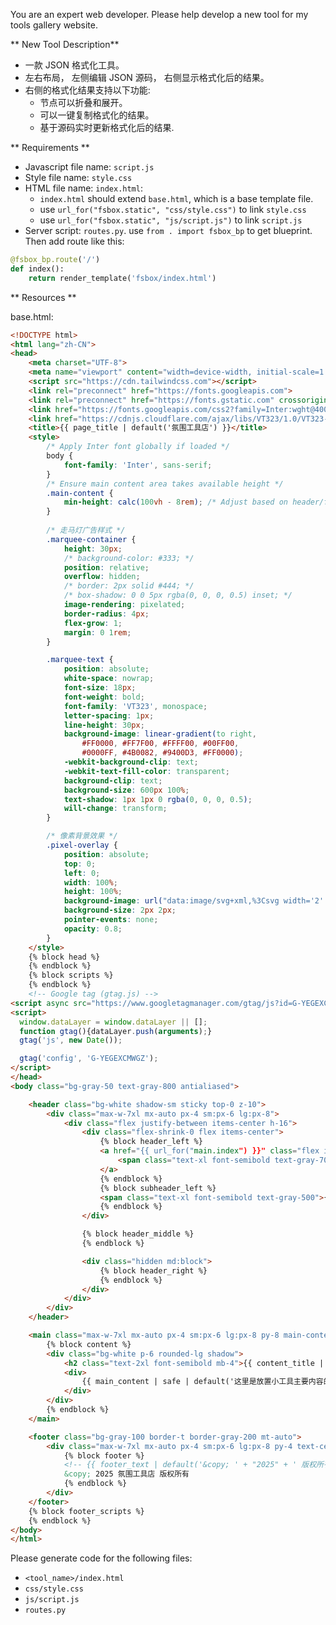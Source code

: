 You are an expert web developer. Please help develop a new tool for my tools gallery website.

** New Tool Description**
* 一款 JSON 格式化工具。
* 左右布局， 左侧编辑 JSON 源码， 右侧显示格式化后的结果。
* 右侧的格式化结果支持以下功能:
    - 节点可以折叠和展开。
    - 可以一键复制格式化的结果。
    - 基于源码实时更新格式化后的结果.


** Requirements **
* Javascript file name: `script.js`
* Style file name: `style.css`
* HTML file name: `index.html`:
    - `index.html` should extend `base.html`, which is a base template file.
    - use `url_for("fsbox.static", "css/style.css")` to link `style.css`
    - use `url_for("fsbox.static", "js/script.js")` to link `script.js`
* Server script: `routes.py`. use `from . import fsbox_bp` to get blueprint. Then add route like this:
```python
@fsbox_bp.route('/')
def index():
    return render_template('fsbox/index.html')
```

** Resources **

base.html:
```html
<!DOCTYPE html>
<html lang="zh-CN">
<head>
    <meta charset="UTF-8">
    <meta name="viewport" content="width=device-width, initial-scale=1.0">
    <script src="https://cdn.tailwindcss.com"></script>
    <link rel="preconnect" href="https://fonts.googleapis.com">
    <link rel="preconnect" href="https://fonts.gstatic.com" crossorigin>
    <link href="https://fonts.googleapis.com/css2?family=Inter:wght@400;500;600;700&display=swap" rel="stylesheet">
    <link href="https://cdnjs.cloudflare.com/ajax/libs/VT323/1.0/VT323-Regular.css" rel="stylesheet">
    <title>{{ page_title | default('氛围工具店') }}</title>
    <style>
        /* Apply Inter font globally if loaded */
        body {
            font-family: 'Inter', sans-serif;
        }
        /* Ensure main content area takes available height */
        .main-content {
            min-height: calc(100vh - 8rem); /* Adjust based on header/footer height */
        }
        
        /* 走马灯广告样式 */
        .marquee-container {
            height: 30px;
            /* background-color: #333; */
            position: relative;
            overflow: hidden;
            /* border: 2px solid #444; */
            /* box-shadow: 0 0 5px rgba(0, 0, 0, 0.5) inset; */
            image-rendering: pixelated;
            border-radius: 4px;
            flex-grow: 1;
            margin: 0 1rem;
        }

        .marquee-text {
            position: absolute;
            white-space: nowrap;
            font-size: 18px;
            font-weight: bold;
            font-family: 'VT323', monospace;
            letter-spacing: 1px;
            line-height: 30px;
            background-image: linear-gradient(to right, 
                #FF0000, #FF7F00, #FFFF00, #00FF00, 
                #0000FF, #4B0082, #9400D3, #FF0000);
            -webkit-background-clip: text;
            -webkit-text-fill-color: transparent;
            background-clip: text;
            background-size: 600px 100%;
            text-shadow: 1px 1px 0 rgba(0, 0, 0, 0.5);
            will-change: transform;
        }

        /* 像素背景效果 */
        .pixel-overlay {
            position: absolute;
            top: 0;
            left: 0;
            width: 100%;
            height: 100%;
            background-image: url("data:image/svg+xml,%3Csvg width='2' height='2' xmlns='http://www.w3.org/2000/svg'%3E%3Crect x='0' y='0' width='1' height='1' fill='rgba(0,0,0,0.1)'/%3E%3C/svg%3E");
            background-size: 2px 2px;
            pointer-events: none;
            opacity: 0.8;
        }
    </style>
    {% block head %}
    {% endblock %}
    {% block scripts %}
    {% endblock %}
    <!-- Google tag (gtag.js) -->
<script async src="https://www.googletagmanager.com/gtag/js?id=G-YEGEXCMWGZ"></script>
<script>
  window.dataLayer = window.dataLayer || [];
  function gtag(){dataLayer.push(arguments);}
  gtag('js', new Date());

  gtag('config', 'G-YEGEXCMWGZ');
</script>
</head>
<body class="bg-gray-50 text-gray-800 antialiased">

    <header class="bg-white shadow-sm sticky top-0 z-10">
        <div class="max-w-7xl mx-auto px-4 sm:px-6 lg:px-8">
            <div class="flex justify-between items-center h-16">
                <div class="flex-shrink-0 flex items-center">
                    {% block header_left %}
                    <a href="{{ url_for("main.index") }}" class="flex items-center">
                        <span class="text-xl font-semibold text-gray-700">{{ header_title | default('氛围工具店') }}</span>
                    </a>
                    {% endblock %}
                    {% block subheader_left %}
                    <span class="text-xl font-semibold text-gray-500">{{ subheader_title | default("") }}</span>
                    {% endblock %}
                </div>

                {% block header_middle %}
                {% endblock %}

                <div class="hidden md:block">
                    {% block header_right %}
                    {% endblock %}
                </div>
            </div>
        </div>
    </header>

    <main class="max-w-7xl mx-auto px-4 sm:px-6 lg:px-8 py-8 main-content">
        {% block content %}
        <div class="bg-white p-6 rounded-lg shadow">
            <h2 class="text-2xl font-semibold mb-4">{{ content_title | default('内容区域') }}</h2>
            <div>
                {{ main_content | safe | default('这里是放置小工具主要内容的地方。') }}
            </div>
        </div>
        {% endblock %}
    </main>

    <footer class="bg-gray-100 border-t border-gray-200 mt-auto">
        <div class="max-w-7xl mx-auto px-4 sm:px-6 lg:px-8 py-4 text-center text-gray-500 text-sm">
            {% block footer %}
            <!-- {{ footer_text | default('&copy; ' + "2025" + ' 版权所有。') }} -->
            &copy; 2025 氛围工具店 版权所有
            {% endblock %}
        </div>
    </footer>
    {% block footer_scripts %}
    {% endblock %}
</body>
</html>
```

Please generate code for the following files:
* `<tool_name>/index.html`
* `css/style.css`
* `js/script.js`
* `routes.py`
